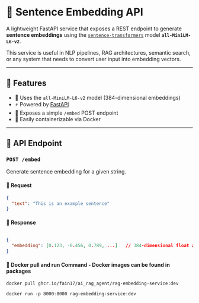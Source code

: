# 🧠 Sentence Embedding API

A lightweight FastAPI service that exposes a REST endpoint to generate **sentence embeddings** using the [`sentence-transformers`](https://www.sbert.net/) model **`all-MiniLM-L6-v2`**.

This service is useful in NLP pipelines, RAG architectures, semantic search, or any system that needs to convert user input into embedding vectors.

---

## 🚀 Features

- 🧠 Uses the `all-MiniLM-L6-v2` model (384-dimensional embeddings)
- ⚡ Powered by [FastAPI](https://fastapi.tiangolo.com/)
- 🔌 Exposes a simple `/embed` POST endpoint
- 🐳 Easily containerizable via Docker

---

## 📡 API Endpoint

### `POST /embed`

Generate sentence embedding for a given string.

#### 🔸 Request

```json
{
  "text": "This is an example sentence"
}

```

#### 🔸 Response

```json

{
  "embedding": [0.123, -0.456, 0.789, ...]   // 384-dimensional float array
}

```

####  🔸 Docker pull and run Command - Docker images can be found in packages

```
docker pull ghcr.io/fain17/ai_rag_agent/rag-embedding-service:dev
```

```
docker run -p 8000:8000 rag-embedding-service:dev
```
